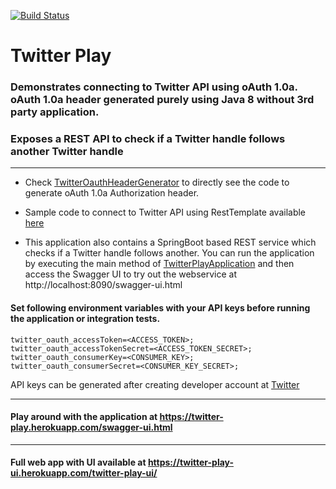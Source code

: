 [![Build Status](https://travis-ci.org/smilep/twitter-play.svg?branch=master)](https://travis-ci.org/smilep/twitter-play)

# Twitter Play

### Demonstrates connecting to Twitter API using oAuth 1.0a. oAuth 1.0a header generated purely using Java 8 without 3rd party application.
### Exposes a REST API to check if a Twitter handle follows another Twitter handle

<hr />

* Check [TwitterOauthHeaderGenerator](/src/main/java/com/smilep/twitter/helper/TwitterOauthHeaderGenerator.java) to directly see the code to generate oAuth 1.0a Authorization header.

* Sample code to connect to Twitter API using RestTemplate available [here](/src/main/java/com/smilep/twitter/service/impl/FollowersServiceImpl.java)

* This application also contains a SpringBoot based REST service which checks if a Twitter handle follows another. You can run the application by executing the main method of [TwitterPlayApplication](/src/main/java/com/smilep/twitter/TwitterPlayApplication.java) and then access the Swagger UI to try out the webservice at http://localhost:8090/swagger-ui.html

#### Set following environment variables with your API keys before running the application or integration tests.
```
twitter_oauth_accessToken=<ACCESS_TOKEN>;
twitter_oauth_accessTokenSecret=<ACCESS_TOKEN_SECRET>;
twitter_oauth_consumerKey=<CONSUMER_KEY>;
twitter_oauth_consumerSecret=<CONSUMER_KEY_SECRET>;
```
API keys can be generated after creating developer account at [Twitter](https://developer.twitter.com/)
<hr />

#### Play around with the application at https://twitter-play.herokuapp.com/swagger-ui.html

<hr />

#### Full web app with UI available at https://twitter-play-ui.herokuapp.com/twitter-play-ui/
